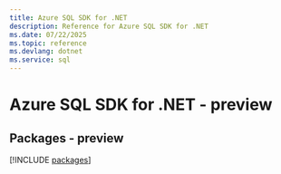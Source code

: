 ```yaml
---
title: Azure SQL SDK for .NET
description: Reference for Azure SQL SDK for .NET
ms.date: 07/22/2025
ms.topic: reference
ms.devlang: dotnet
ms.service: sql
---
```

# Azure SQL SDK for .NET - preview
## Packages - preview
[!INCLUDE [packages](sql-index.md)]